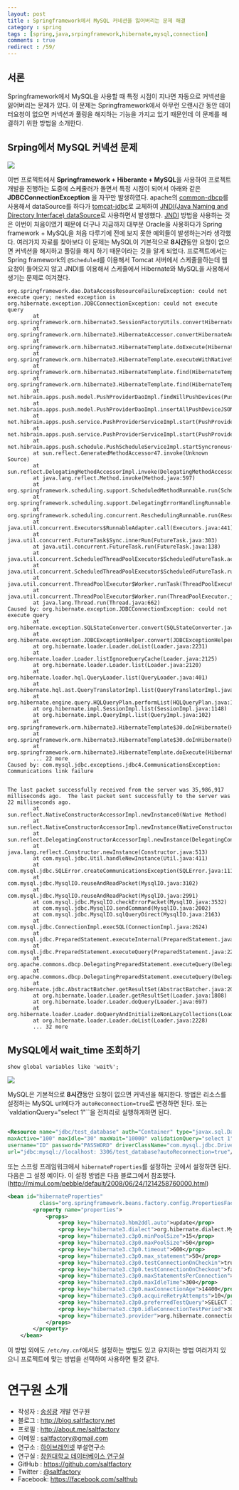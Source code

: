 ```yaml
---
layout: post
title : Springframework에서 MySQL 커네션을 잃어버리는 문제 해결
category : spring
tags : [spring,java,srpingframework,hibernate,mysql,connection]
comments : true
redirect : /59/
---
```


## 서론

Springframework에서 MySQL을 사용할 때 특정 시점이 지나면 자동으로 커넥션을 잃어버리는 문제가 있다. 이 문제는 Springframework에서 아무런 오랜시간 동안 데이터요청이 없으면 커넥션과 풀링을 해지하는 기능을 가지고 있기 때문인데 이 문제를 해결하기 위한 방법을 소개한다.

<!--more-->


## Srping에서 MySQL 커넥션 문제

![](http://cfile27.uf.tistory.com/image/14270F4E4EBA1F2F1152A6)

이번 프로젝트에서 **Springframework + Hiberante + MySQL**을 사용하여 프로젝트 개발을 진행하는 도중에 스케줄러가 돌면서 특정 시점이 되어서 아래와 같은 **JDBCConnectionException** 을 자꾸만 발생하였다. apache의 [common-dbcp](http://commons.apache.org/proper/commons-dbcp/)를 사용해서 dataSource를 하다가 [tomcat-jdbc](https://tomcat.apache.org/tomcat-7.0-doc/jdbc-pool.html)로 교체하여 [JNDI(Java Naming and Directory Interface) dataSource](https://tomcat.apache.org/tomcat-7.0-doc/jndi-resources-howto.html)로 사용하면서 발생했다. [JNDI](http://www.oracle.com/technetwork/java/jndi/docs/index.html) 방법을 사용하는 것은 이번이 처음이였기 때문에 더구나 지금까지 대부분 Oracle을 사용하다가 Spring framework + MySQL을 처음 다루기에 전에 보지 못한 예외들이 발생하는거라 생각했다. 여러가지 자료를 찾아보다 이 문제는 MySQL이 기본적으로 **8시간**동안 요청이 없으면 커넥션을 해지하고 풀링을 해지 하기 때문이라는 것을 알게 되었다. 프로젝트에서는 Spring framework의 `@Scheduled`를 이용해서 Tomcat 서버에서 스케줄을하는데 웹 요청이 들어오지 않고 JNDI를 이용해서 스케줄에서 Hibernate와 MySQL을 사용해서 생기는 문제로 여겨졌다.

```
org.springframework.dao.DataAccessResourceFailureException: could not execute query; nested exception is org.hibernate.exception.JDBCConnectionException: could not execute query
        at org.springframework.orm.hibernate3.SessionFactoryUtils.convertHibernateAccessException(SessionFactoryUtils.java:629)
        at org.springframework.orm.hibernate3.HibernateAccessor.convertHibernateAccessException(HibernateAccessor.java:412)
        at org.springframework.orm.hibernate3.HibernateTemplate.doExecute(HibernateTemplate.java:411)
        at org.springframework.orm.hibernate3.HibernateTemplate.executeWithNativeSession(HibernateTemplate.java:374)
        at org.springframework.orm.hibernate3.HibernateTemplate.find(HibernateTemplate.java:912)
        at org.springframework.orm.hibernate3.HibernateTemplate.find(HibernateTemplate.java:904)
        at net.hibrain.apps.push.model.PushProviderDaoImpl.findWillPushDevices(PushProviderDaoImpl.java:50)
        at net.hibrain.apps.push.model.PushProviderDaoImpl.insertAllPushDeviceJSON(PushProviderDaoImpl.java:131)
        at net.hibrain.apps.push.service.PushProviderServiceImpl.start(PushProviderServiceImpl.java:111)
        at net.hibrain.apps.push.service.PushProviderServiceImpl.start(PushProviderServiceImpl.java:61)
        at net.hibrain.apps.push.schedule.PushScheduleServiceImpl.startSyncronous(PushScheduleServiceImpl.java:34)
        at sun.reflect.GeneratedMethodAccessor47.invoke(Unknown Source)
        at sun.reflect.DelegatingMethodAccessorImpl.invoke(DelegatingMethodAccessorImpl.java:25)
        at java.lang.reflect.Method.invoke(Method.java:597)
        at org.springframework.scheduling.support.ScheduledMethodRunnable.run(ScheduledMethodRunnable.java:64)
        at org.springframework.scheduling.support.DelegatingErrorHandlingRunnable.run(DelegatingErrorHandlingRunnable.java:53)
        at org.springframework.scheduling.concurrent.ReschedulingRunnable.run(ReschedulingRunnable.java:81)
        at java.util.concurrent.Executors$RunnableAdapter.call(Executors.java:441)
        at java.util.concurrent.FutureTask$Sync.innerRun(FutureTask.java:303)
        at java.util.concurrent.FutureTask.run(FutureTask.java:138)
        at java.util.concurrent.ScheduledThreadPoolExecutor$ScheduledFutureTask.access$301(ScheduledThreadPoolExecutor.java:98)
        at java.util.concurrent.ScheduledThreadPoolExecutor$ScheduledFutureTask.run(ScheduledThreadPoolExecutor.java:206)
        at java.util.concurrent.ThreadPoolExecutor$Worker.runTask(ThreadPoolExecutor.java:886)
        at java.util.concurrent.ThreadPoolExecutor$Worker.run(ThreadPoolExecutor.java:908)
        at java.lang.Thread.run(Thread.java:662)
Caused by: org.hibernate.exception.JDBCConnectionException: could not execute query
        at org.hibernate.exception.SQLStateConverter.convert(SQLStateConverter.java:97)
        at org.hibernate.exception.JDBCExceptionHelper.convert(JDBCExceptionHelper.java:66)
        at org.hibernate.loader.Loader.doList(Loader.java:2231)
        at org.hibernate.loader.Loader.listIgnoreQueryCache(Loader.java:2125)
        at org.hibernate.loader.Loader.list(Loader.java:2120)
        at org.hibernate.loader.hql.QueryLoader.list(QueryLoader.java:401)
        at org.hibernate.hql.ast.QueryTranslatorImpl.list(QueryTranslatorImpl.java:361)
        at org.hibernate.engine.query.HQLQueryPlan.performList(HQLQueryPlan.java:196)
        at org.hibernate.impl.SessionImpl.list(SessionImpl.java:1148)
        at org.hibernate.impl.QueryImpl.list(QueryImpl.java:102)
        at org.springframework.orm.hibernate3.HibernateTemplate$30.doInHibernate(HibernateTemplate.java:921)
        at org.springframework.orm.hibernate3.HibernateTemplate$30.doInHibernate(HibernateTemplate.java:1)
        at org.springframework.orm.hibernate3.HibernateTemplate.doExecute(HibernateTemplate.java:406)
        ... 22 more
Caused by: com.mysql.jdbc.exceptions.jdbc4.CommunicationsException: Communications link failure


The last packet successfully received from the server was 35,986,917 milliseconds ago.  The last packet sent successfully to the server was 22 milliseconds ago.
        at sun.reflect.NativeConstructorAccessorImpl.newInstance0(Native Method)
        at sun.reflect.NativeConstructorAccessorImpl.newInstance(NativeConstructorAccessorImpl.java:39)
        at sun.reflect.DelegatingConstructorAccessorImpl.newInstance(DelegatingConstructorAccessorImpl.java:27)
        at java.lang.reflect.Constructor.newInstance(Constructor.java:513)
        at com.mysql.jdbc.Util.handleNewInstance(Util.java:411)
        at com.mysql.jdbc.SQLError.createCommunicationsException(SQLError.java:1116)
        at com.mysql.jdbc.MysqlIO.reuseAndReadPacket(MysqlIO.java:3102)
        at com.mysql.jdbc.MysqlIO.reuseAndReadPacket(MysqlIO.java:2991)
        at com.mysql.jdbc.MysqlIO.checkErrorPacket(MysqlIO.java:3532)
        at com.mysql.jdbc.MysqlIO.sendCommand(MysqlIO.java:2002)
        at com.mysql.jdbc.MysqlIO.sqlQueryDirect(MysqlIO.java:2163)
        at com.mysql.jdbc.ConnectionImpl.execSQL(ConnectionImpl.java:2624)
        at com.mysql.jdbc.PreparedStatement.executeInternal(PreparedStatement.java:2127)
        at com.mysql.jdbc.PreparedStatement.executeQuery(PreparedStatement.java:2293)
        at org.apache.commons.dbcp.DelegatingPreparedStatement.executeQuery(DelegatingPreparedStatement.java:96)
        at org.apache.commons.dbcp.DelegatingPreparedStatement.executeQuery(DelegatingPreparedStatement.java:96)
        at org.hibernate.jdbc.AbstractBatcher.getResultSet(AbstractBatcher.java:208)
        at org.hibernate.loader.Loader.getResultSet(Loader.java:1808)
        at org.hibernate.loader.Loader.doQuery(Loader.java:697)
        at org.hibernate.loader.Loader.doQueryAndInitializeNonLazyCollections(Loader.java:259)
        at org.hibernate.loader.Loader.doList(Loader.java:2228)
        ... 32 more
```

## MySQL에서 wait_time 조회하기

```
show global variables like 'wait%';
```

![](http://cfile23.uf.tistory.com/image/113A664A4EBA23890A6C1D)

MySQL은 기본적으로 **8시간**동안 요청이 없으면 커넥션을 해지한다.
방법은 리소스를 설정하는 MySQL url에다가 `autoReconnection=true`로 변경하면 된다. 또는 `valdationQuery="select 1"``을 전처리로 실행하게하면 된다.

```xml

<Resource name="jdbc/test_database" auth="Container" type="javax.sql.DataSource"
maxActive="100" maxIdle="30" maxWait="10000" validationQuery="select 1"
username="ID" password="PASSWORD" driverClassName="com.mysql.jdbc.Driver"
url="jdbc:mysql://localhost: 3306/test_database?autoReconnection=true"/>
```

또는 스프링 프레임워크에서 `hibernateProperties`를 설정하는 곳에서 설정하면 된다. 다음은 그 설정 예이다. 이 설정 방법은 다음 블로그에서 참조했다. (http://mimul.com/pebble/default/2008/06/24/1214258760000.html)

```xml
<bean id="hibernateProperties"
          class="org.springframework.beans.factory.config.PropertiesFactoryBean">
        <property name="properties">
            <props>
                <prop key="hibernate3.hbm2ddl.auto">update</prop>
                <prop key="hibernate3.dialect">org.hibernate.dialect.MySQLDialect</prop>
                <prop key="hibernate3.c3p0.minPoolSize">15</prop>
                <prop key="hibernate3.c3p0.maxPoolSize">50</prop>
                <prop key="hibernate3.c3p0.timeout">600</prop>
                <prop key="hibernate3.c3p0.max_statement">50</prop>
                <prop key="hibernate3.c3p0.testConnectionOnCheckin">true</prop>
                <prop key="hibernate3.c3p0.testConnectionOnCheckout">false</prop>
                <prop key="hibernate3.c3p0.maxStatementsPerConnection">5</prop>
                <prop key="hibernate3.c3p0.maxIdleTime">300</prop>
                <prop key="hibernate3.c3p0.maxConnectionAge">14400</prop>
                <prop key="hibernate3.c3p0.acquireRetryAttempts">10</prop>
                <prop key="hibernate3.c3p0.preferredTestQuery">SELECT 1;</prop>
                <prop key="hibernate3.c3p0.idleConnectionTestPeriod">300</prop>
                <prop key="hibernate3.provider">org.hibernate.connection.C3P0ConnectionProvider</prop>
            </props>
        </property>
    </bean>
```

이 방법 외에도 `/etc/my.cnf`에서도 설정하는 방법도 있고 유지하는 방법 여러가지 있으니 프로젝트에 맞는 방법을 선택하여 사용하면 될것 같다.

연구원 소개
========

* 작성자 : [송성광](http://about.me/saltfactory) 개발 연구원
* 블로그 : http://blog.saltfactory.net
* 프로필 : http://about.me/saltfactory
* 이메일 : [saltfactory@gmail.com](mailto:saltfactory@gmail.com)
* 연구소 : [하이브레인넷](http://www.hibrain.net) 부설연구소
* 연구실 : [창원대학교 데이터베이스 연구실](http://dblab.changwon.ac.kr)
* GitHub : https://github.com/saltfactory
* Twitter : [@saltfactory](https://twitter.com/saltfactory)
* Facebook: https://facebook.com/salthub
